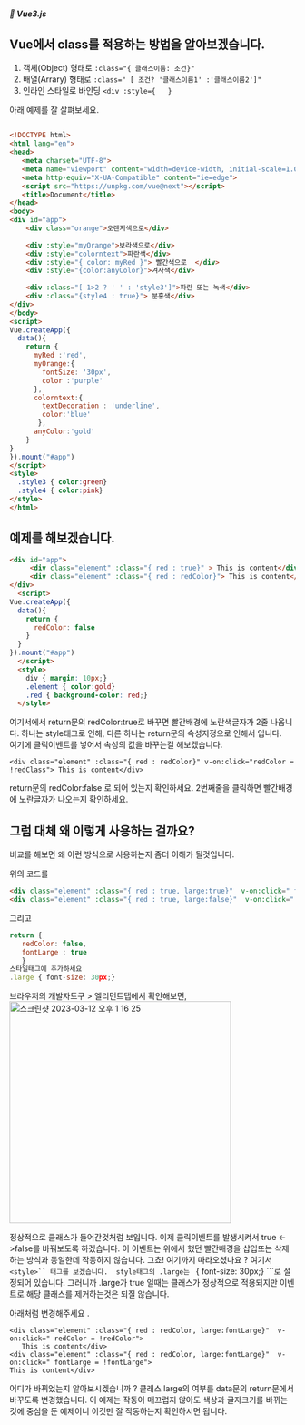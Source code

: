 ##### 🌵 Vue3.js

## Vue에서 class를 적용하는 방법을 알아보겠습니다.

1. 객체(Object) 형태로 
``` :class="{ 클래스이름: 조건}"  ```
2. 배열(Arrary) 형태로
``` :class=" [ 조건? '클래스이름1' :'클래스이름2']"  ```
3. 인라인 스타일로 바인딩
``` <div :style={   }  ``` 


아래 예제를 잘 살펴보세요. 
``` html

<!DOCTYPE html>
<html lang="en">
<head>
   <meta charset="UTF-8">
   <meta name="viewport" content="width=device-width, initial-scale=1.0">
   <meta http-equiv="X-UA-Compatible" content="ie=edge">
   <script src="https://unpkg.com/vue@next"></script>
   <title>Document</title>
</head>
<body>
<div id="app">
    <div class="orange">오렌지색으로</div>
   
    <div :style="myOrange">보라색으로</div>
    <div :style="colorntext">파란색</div>
    <div :style="{ color: myRed }"> 빨간색으로  </div>
    <div :style="{color:anyColor}">겨자색</div>
   
    <div :class="[ 1>2 ? ' ' : 'style3']">파란 또는 녹색</div>
    <div :class="{style4 : true}"> 분홍색</div>
</div>
</body>
<script> 
Vue.createApp({
  data(){
    return {
      myRed :'red',
      myOrange:{
        fontSize: '30px',
        color :'purple'
      },
      colorntext:{
        textDecoration : 'underline',
        color:'blue'
       },
      anyColor:'gold'
    }   
}
}).mount("#app")
</script>
<style>
  .style3 { color:green}
  .style4 { color:pink}
</style>
</html>
```

## 예제를 해보겠습니다.

``` html
<div id="app">
     <div class="element" :class="{ red : true}" > This is content</div>
     <div class="element" :class="{ red : redColor}"> This is content</div>
</div>
  <script>
Vue.createApp({
  data(){
    return {
      redColor: false
    }
  }
}).mount("#app")
  </script>
  <style>
    div { margin: 10px;}
    .element { color:gold}
    .red { background-color: red;}
  </style>
```
여기서에서 return문의 redColor:true로 바꾸면 빨간배경에 노란색글자가 2줄 나옵니다. 하나는 style태그로 인해, 다른 하나는 return문의 속성지정으로 인해서 입니다.   
여기에 클릭이벤트를 넣어서 속성의 값을 바꾸는걸 해보겠습니다.  

``` <div class="element" :class="{ red : redColor}" v-on:click="redColor = !redClass"> This is content</div> ```  
      
return문의 redColor:false 로 되어 있는지 확인하세요. 2번째줄을 클릭하면 빨간배경에 노란글자가 나오는지 확인하세요.

## 그럼 대체 왜 이렇게 사용하는 걸까요?
비교를 해보면 왜 이런 방식으로 사용하는지 좀더 이해가 될것입니다. 

위의 코드를
``` html
<div class="element" :class="{ red : true, large:true}"  v-on:click=" fontLarge= !fontLarge"> This is content</div>
<div class="element" :class="{ red : true, large:false}"  v-on:click=" large= !large"> This is content</div>
```   
그리고 
``` javascript
return {
   redColor: false,
   fontLarge : true
   }
스타일태그에 추가하세요
.large { font-size: 30px;}
``` 
브라우저의 개발자도구 > 엘리먼트탭에서 확인해보면,   
<img width="390" alt="스크린샷 2023-03-12 오후 1 16 25" src="https://user-images.githubusercontent.com/48478079/224524003-04fcdd47-f8cd-42c8-b844-97f9ea9c0e2c.png">

정상적으로 클래스가 들어간것처럼 보입니다. 이제 클릭이벤트를 발생시켜서 true <->false를 바꿔보도록 하겠습니다. 이 이벤트는 위에서 했던 빨간배경을 삽입또는 삭제하는 방식과 동일한데 작동하지 않습니다. 그쵸! 여기까지 따라오셨나요 ?
여기서 ```<style>`` 태그를 보겠습니다.  style태그의 .large는 ``` { font-size: 30px;}  ```로 설정되어 있습니다. 그러니까 .large가 true 일때는 클래스가 정상적으로 적용되지만 이벤트로 해당 클래스를 제거하는것은 되질 않습니다.   

아래처럼 변경해주세요 .
``` 
<div class="element" :class="{ red : redColor, large:fontLarge}"  v-on:click=" redColor = !redColor"> 
   This is content</div>
<div class="element" :class="{ red : redColor, large:fontLarge}"  v-on:click=" fontLarge = !fontLarge"> 
This is content</div>
```   
어디가 바뀌었는지 알아보시겠습니까 ?
클래스 large의 여부를 data문의 return문에서 바꾸도록 변경했습니다.  이 예제는 작동이 매끄럽지 않아도 색상과 글자크기를 바뀌는 것에 중심을 둔 예제이니 이것만 잘 작동하는지 확인하시면 됩니다.







